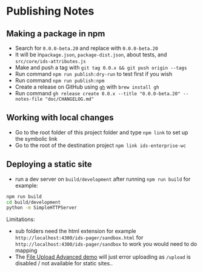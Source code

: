 # Publishing Notes

## Making a package in npm

- Search for `0.0.0-beta.20` and replace with `0.0.0-beta.20`
- It will be in`package.json`, `package-dist.json`, about tests, and `src/core/ids-attributes.js`
- Make and push a tag with `git tag 0.0.x && git push origin --tags`
- Run command `npm run publish:dry-run` to test first if you wish
- Run command `npm run publish:npm`
- Create a release on GitHub using [`gh`](https://cli.github.com/manual/gh_release_create) with `brew install gh`
- Run command `gh release create 0.0.x --title "0.0.0-beta.20" --notes-file "doc/CHANGELOG.md"`

## Working with local changes

- Go to the root folder of this project  folder and type `npm link` to set up the symbolic link
- Go to the root of the destination project `npm link ids-enterprise-wc`

## Deploying a static site

- run a dev server on `build/development` after running `npm run build` for example:

```sh
npm run build
cd build/development
python -m SimpleHTTPServer
```

Limitations:

- sub folders need the html extension for example `http://localhost:4300/ids-pager/sandbox.html` for `http://localhost:4300/ids-pager/sandbox` to work you would need to do mapping
- The [File Upload Advanced demo](http://localhost:4300/ids-upload-advanced/) will just error uploading as `/upload` is disabled / not available for static sites..
